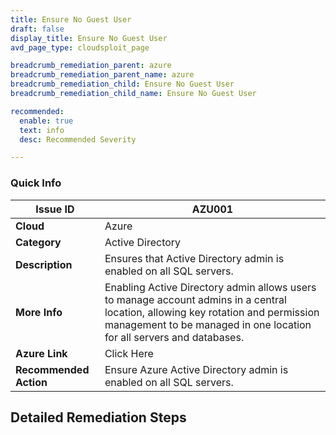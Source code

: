 ```yaml
---
title: Ensure No Guest User
draft: false
display_title: Ensure No Guest User
avd_page_type: cloudsploit_page

breadcrumb_remediation_parent: azure
breadcrumb_remediation_parent_name: azure
breadcrumb_remediation_child: Ensure No Guest User
breadcrumb_remediation_child_name: Ensure No Guest User 

recommended:
  enable: true
  text: info
  desc: Recommended Severity

---
```

### Quick Info

| Issue ID | AZU001 |
|-|-|
| **Cloud** | Azure |
| **Category** | Active Directory |
| **Description** | Ensures that Active Directory admin is enabled on all SQL servers. |
| **More Info** | Enabling Active Directory admin allows users to manage account admins in a central location, allowing key rotation and permission management to be managed in one location for all servers and databases. |
| **Azure Link** | Click Here |
| **Recommended Action** | Ensure Azure Active Directory admin is enabled on all SQL servers. |

## Detailed Remediation Steps


